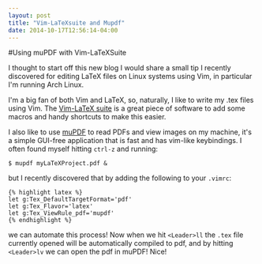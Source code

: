 ```yaml
---
layout: post
title: "Vim-LaTeXsuite and Mupdf"
date: 2014-10-17T12:56:14-04:00
---
```


#Using muPDF with Vim-LaTeXSuite

I thought to start off this new blog I would share a small tip I recently discovered
for editing LaTeX files on Linux systems using Vim, in particular I'm running Arch Linux.

I'm a big fan of both Vim and LaTeX, so, naturally, I like to write my 
.tex files using Vim. The [Vim-LaTeX suite](http://vim-latex.sourceforge.net/) is 
a great piece of software to add some macros and handy shortcuts to make this easier.

I also like to use [muPDF](http://mupdf.com/) to read PDFs and view images on my machine,
it's a simple GUI-free application that is fast and has vim-like keybindings. I often
found myself hitting `ctrl-z` and running:

    $ mupdf myLaTeXProject.pdf &

but I recently discovered that by adding the following to your `.vimrc`:

    {% highlight latex %}
    let g:Tex_DefaultTargetFormat='pdf'
    let g:Tex_Flavor='latex'
    let g:Tex_ViewRule_pdf='mupdf'
    {% endhighlight %}

we can automate this process! Now when we hit `<Leader>ll` the `.tex` file currently
opened will be automatically compiled to pdf, and by hitting `<Leader>lv` we can open
the pdf in muPDF! Nice!
